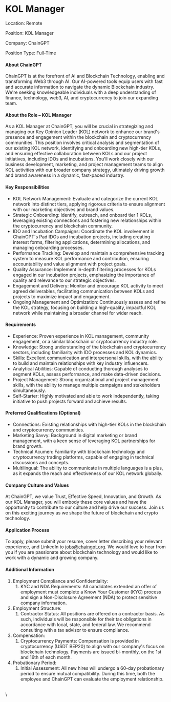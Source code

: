 # KOL Manager

Location: Remote

Position: KOL Manager

Company: ChainGPT

Position Type: Full-Time

#### About ChainGPT

ChainGPT is at the forefront of AI and Blockchain Technology, enabling and transforming Web3 through AI. Our AI-powered tools equip users with fast and accurate information to navigate the dynamic Blockchain industry. We're seeking knowledgeable individuals with a deep understanding of finance, technology, web3, AI, and cryptocurrency to join our expanding team.

#### About the Role – KOL Manager

As a KOL Manager at ChainGPT, you will be crucial in strategizing and managing our Key Opinion Leader (KOL) network to enhance our brand's presence and engagement within the blockchain and cryptocurrency communities. This position involves critical analysis and segmentation of our existing KOL network, identifying and onboarding new high-tier KOLs, and ensuring effective collaboration between KOLs and our project initiatives, including IDOs and incubations. You'll work closely with our business development, marketing, and project management teams to align KOL activities with our broader company strategy, ultimately driving growth and brand awareness in a dynamic, fast-paced industry.

#### Key Responsibilities

* KOL Network Management: Evaluate and categorize the current KOL network into distinct tiers, applying rigorous criteria to ensure alignment with our marketing objectives and brand values.
* Strategic Onboarding: Identify, outreach, and onboard tier 1 KOLs, leveraging existing connections and fostering new relationships within the cryptocurrency and blockchain community.
* IDO and Incubation Campaigns: Coordinate the KOL involvement in ChainGPT's Pad IDOs and incubation projects, including creating interest forms, filtering applications, determining allocations, and managing onboarding processes.
* Performance Tracking: Develop and maintain a comprehensive tracking system to measure KOL performance and contribution, ensuring accountability and value alignment with project goals.
* Quality Assurance: Implement in-depth filtering processes for KOLs engaged in our incubation projects, emphasizing the importance of quality and relevance to our strategic objectives.
* Engagement and Delivery: Monitor and encourage KOL activity to meet agreed deliverables, facilitating communication between KOLs and projects to maximize impact and engagement.
* Ongoing Management and Optimization: Continuously assess and refine the KOL strategy, focusing on building a high-quality, impactful KOL network while maintaining a broader channel for wider reach.

#### Requirements

* Experience: Proven experience in KOL management, community engagement, or a similar blockchain or cryptocurrency industry role.
* Knowledge: Strong understanding of the blockchain and cryptocurrency sectors, including familiarity with IDO processes and KOL dynamics.
* Skills: Excellent communication and interpersonal skills, with the ability to build and maintain relationships with key industry influencers.
* Analytical Abilities: Capable of conducting thorough analyses to segment KOLs, assess performance, and make data-driven decisions.
* Project Management: Strong organizational and project management skills, with the ability to manage multiple campaigns and stakeholders simultaneously.
* Self-Starter: Highly motivated and able to work independently, taking initiative to push projects forward and achieve results.

#### Preferred Qualifications (Optional)

* Connections: Existing relationships with high-tier KOLs in the blockchain and cryptocurrency communities.
* Marketing Savvy: Background in digital marketing or brand management, with a keen sense of leveraging KOL partnerships for brand growth.
* Technical Acumen: Familiarity with blockchain technology and cryptocurrency trading platforms, capable of engaging in technical discussions and concepts.
* Multilingual: The ability to communicate in multiple languages is a plus, as it expands the reach and effectiveness of our KOL network globally.

#### Company Culture and Values

At ChainGPT, we value Trust, Effective Speed, Innovation, and Growth. As our KOL Manager, you will embody these core values and have the opportunity to contribute to our culture and help drive our success. Join us on this exciting journey as we shape the future of blockchain and crypto technology.

#### Application Process

To apply, please submit your resume, cover letter describing your relevant experience, and LinkedIn to [jobs@chaingpt.org](mailto:jobs@chaingpt.org). We would love to hear from you if you are passionate about blockchain technology and would like to work with a dynamic and growing company.

#### Additional Information

1. Employment Compliance and Confidentiality:
   1. KYC and NDA Requirements: All candidates extended an offer of employment must complete a Know Your Customer (KYC) process and sign a Non-Disclosure Agreement (NDA) to protect sensitive company information.
2. Employment Structure:
   1. Contractor Status: All positions are offered on a contractor basis. As such, individuals will be responsible for their tax obligations in accordance with local, state, and federal law. We recommend consulting with a tax advisor to ensure compliance.
3. Compensation:
   1. Cryptocurrency Payments: Compensation is provided in cryptocurrency (USDT BEP20) to align with our company's focus on blockchain technology. Payments are issued bi-monthly, on the 1st and 16th of each month.
4. Probationary Period:
   1. Initial Assessment: All new hires will undergo a 60-day probationary period to ensure mutual compatibility. During this time, both the employee and ChainGPT can evaluate the employment relationship.

\
\

